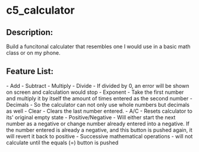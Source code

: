 <h1>c5_calculator</h1>

<h2>Description:</h2>
<p>Build a funcitonal calculater that resembles one I would use in a basic math class or on my phone.</p>

<h2>Feature List:</h2>
- Add
- Subtract
- Multiply
- Divide
- If divided by 0, an error will be shown on screen and calculation would stop
- Exponent - Take the first number and multiply it by itself the amount of times entered as the second number
- Decimals - So the calculator can not only use whole numbers but decimals as well
- Clear - Clears the last number entered.
- A/C - Resets calculator to its' original empty state
- Positive/Negative - Will either start the next number as a negative or change number already entered into a negative.  If the number entered is already a negative, and this button is pushed again, it will revert it back to positive
- Successive mathematical operations - will not calculate until the equals (=) button is pushed
